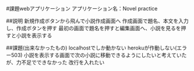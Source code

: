 #課題webアプリケーション
    アプリケーション名：Novel practice
    
##説明
    新規作成ボタンから飛んで小説作成画面へ
    作成画面で題名、本文を入力し、作成ボタンを押す
    最初の画面で題名を押すと編集画面へ、小説を見るを押すと小説を表示する
    
##課題(出来なかったもの)
    localhostでしか動かない
    herokuが作動しない(エラー503)
    小説を表示する画面で次の小説に移動できるようにしたいと考えていたが、力不足でできなかった
    改行を入れたい